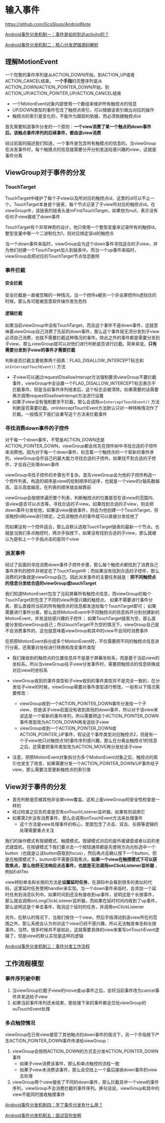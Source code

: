 # 输入事件

https://github.com/GcsSloop/AndroidNote

[Android事件分发机制一：事件是如何到达activity的？](https://juejin.cn/post/6918272111152726024#heading-0)

[Android事件分发机制二：核心分发逻辑源码解析](https://juejin.cn/post/6920883974952714247)

## 理解MotionEvent

一个完整的事件序列是从ACTION_DOWN开始，到ACTION_UP或者ACTION_CANCEL结束。 **一个手指**的完整序列是从ACTION_DOWN/ACTION_POINTER_DOWN开始，到ACTION_UP/ACTION_POINTER_UP/ACTION_CANCEL结束

- 一个MotionEvent对象内部使用一个数组来维护所有触控点的信息
- UP/DOWN类型的事件包含了触控点索引，可以根据该索引做出对应的操作
- 触控点的索引是变化的，不能作为跟踪的依据，而必须依据触控点id

首先需要知道事件分发的一个原则：**一个view消费了某一个触点的down事件后，该触点事件序列的后续事件，都由该view消费**

经过前面的描述我们知道，一个事件是包含所有触摸点的信息的。当viewGroup在派发事件时，每个触摸点的信息就需要分开分别发送给感兴趣的view，这就是事件分离

## ViewGroup对于事件的分发

### TouchTarget

TouchTarget中维护了每个子view以及所对应的触控点id，这里的id可以不止一个。TouchTarget本身是个链表，每个节点记录了子view所对应的触控点id。在viewGroup中，该链表的链表头是mFirstTouchTarget，如果他为null，表示没有任何子view接收了down事件

TouchTarget有个非常神奇的设计，他只使用一个整型变量来记录所有的触控id。整型变量中哪一个二进制位为1，则对应绑定该id的触控点

当一个down事件来临时，viewGroup会为这个down事件寻找适合的子view，并为他们创建一个TouchTarget加入到链表中。而当一个up事件来临时，viewGroup会把对应的TouchTarget节点信息删除

### 事件拦截

#### 安全拦截

安全拦截是一直被忽略的一种情况。当一个控件a被另一个非全屏控件b遮挡住的时候，那么有可能被恶意软件操作发生危险

#### 逻辑拦截

如果当前viewGroup中没有TouchTarget，而且这个事件不是down事件，这就意味着viewGroup自己消费了先前的down事件，那么这个事件就无须分发到子view必须自己消费，也就不需要拦截这种情况的事件。除此之外的事件都是需要分发到子view，那么viewGroup就可以对他们进行判断是否进行拦截。简单来说，**只有需要分发到子view的事件才需要拦截** 

判断是否拦截主要依靠两个因素：FLAG_DISALLOW_INTERCEPT标志和 `onInterceptTouchEvent()` 方法

+ 子view可以通过requestDisallowInterupt方法强制要求viewGroup不要拦截事件，viewGroup中会设置一个FLAG_DISALLOW_INTERCEPT标志表示不拦截事件。但是当前事件序列结束后，这个标志会被清除。如果需要的话需要再次调用requestDisallowInterupt方法进行设置
+ 如果子view没有强制要求不拦截，那么会调用`onInterceptTouchEvent()` 方法判断是否需要拦截。onInterceptTouchEvent方法默认只对一种特殊情况作了拦截。一般情况下我们会重写这个方法来拦截事件

### 寻找消费down事件的子控件

对于每一个down事件，不管是ACTION_DOWN还是ACTION_POINTER_DOWN，viewGroup都会优先在控件树中寻找合适的子控件来消费他。因为对于每一个down事件，标志着一个触控点的一个崭新的事件序列，viewGroup会尽自己的最大能力寻找合适的子控件。如果找不到合适的子控件，才会自己处理down事件

viewGroup寻找子控件的步骤也不复杂。首先viewGroup会为他的子控件构造一个控件列表，构造的顺序是view的绘制顺序的逆序，也就是一个view的z轴系数越高，显示高度越高，在列表的顺序就会越靠前

viewGroup会按顺序遍历整个列表，判断触控点的位置是否在该view的范围内、该view是否可以点击等，寻找合适的子view。如果找到合适的子view，则会把down事件分发给他，如果该view接收事件，则会为他创建一个TouchTarget，将该触控id和view进行绑定，之后该触控点的事件就可以直接分发给他了

而如果没有一个控件适合，那么会默认选取TouchTarget链表的最新一个节点。也就是当我们多点触控时，两次手指按下，如果没有找到合适的子view，那么就被认为是和上一个手指点击的是同个view

### 派发事件

经过了前面的寻找消费down事件子控件步骤，那么每个触控点都找到了消费自己事件序列的控件并绑定在了TouchTarget中；而如果没有找到合适的子控件，那么消费的对象就是viewGroup自己。因此派发事件的主要任务就是：**把不同触控点的信息分发给合适的viewGroup或touchTarget**

我们知道MotionEvent包含了当前屏幕所有触控点信息，而viewGroup的每个TouchTarget则包含了不同的view所感兴趣的触控点。 如果不需要进行事件分离，那么直接将当前的所有触控点的信息都发送给每个TouchTarget即可； 如果需要进行事件分离，那么会将MotionEvent中不同触控点的信息拆开分别创建新的MotionEvent，并发送给感兴趣的子控件； 如果TouchTarget链表为空，那么直接分发给viewGroup自己；所以touchTarget不为空的情况下，viewGroup自己是不会消费事件的，这也就意味着viewGroup和其中的view不会同时消费事件

在把原MotionEvent拆分成多个MotionEvent时，不仅需要把不同的触控点信息进行分离，还需要对坐标进行转换和改变事件类型

+ 我们接收到的触控点的位置信息并不是基于屏幕坐标系，而是基于当前view的坐标系。所以当viewGroup往子view分发事件时，需要把触控点的信息转换成对应view的坐标系

+ viewGroup收到的事件类型和子view收到的事件类型并不是完全一致的，在分发给子view的时候，viewGroup需要对事件类型进行修改，一般有以下情况需要修改：
  
  + viewGroup收到一个ACTION_POINTER_DOWN事件分发给一个子view，但是该子view前面没有收到其他的down事件，所以对于该view来说这是一个崭新的事件序列，所以需要把这个ACTION_POINTER_DOWN事件类型改为ACTION_DOWN再发送给子view
  + viewGroup收到一个ACTION_POINTER_DOWN或ACTION_POINTER_UP事件，假设这个事件类型对应触控点2，但是有一个子view他只对触控点1的事件序列感兴趣，那么在分离出触控点1的信息之后，还需要把事件类型改为ACTION_MOVE再分发给该子view

+ 注意，把原MotionEvent对象拆分为多个MotionEvent对象之后，触控点的索引也发生了改变，如果需要分发一个ACTION_POINTER_DOWN/UP事件给子view，那么需要注意更新触控点的索引值

## View对于事件的分发

+ 首先判断是否被其他非全屏view覆盖。这和上面viewGroup的安全性检查是一样的
+ 经过检查之后先检查是否有onTouchListener监听器，如果有则调用它
+ 如果第2步没有消费事件，那么会调用onTouchEvent方法来处理事件
  + 这个方法是view处理事件的核心，里面包含了点击、双击、长按等逻辑的处理需要重点关注

我们的操作模式有按键模式、触摸模式。按键模式对应的是外接键盘或者以前的老式键盘机，在按键模式下我们要点击一个按钮通常都是先使用方向光标选中一个button（也就是让该button获取到focus），然后再点击确认按下一个button。但是在触摸模式下，button却不需要获取焦点。**如果一个view在触摸模式下可以获取焦点，那么他将无法响应点击事件，也就是无法调用onClickListener监听器** ，例如EditTex

view辨别单击和长按的方法是**设置延时任务**，在源码中会看到很多的类似的代码，这里延时任务使用handler来实现。当一个down事件来临时，会添加一个延时任务到消息队列中。如果时间到还没有接收到up事件，说明这是个长按事件，那么就会调用onLongClickListener监听器，而如果在延时时间内收到了up事件，那么说明这是个单击事件，取消这个延时的任务，并调用onClickListener

另外，在默认的情况下，当我们按住一个view，然后手指滑动到该view所在的范围之外，那么系统会认为你对这个view已经不感兴趣，所以无法触发单击和长按事件。当然，很多时候并不是如此，这就需要具体的view来重写onTouchEvent逻辑了，但是view的默认实现是这样的逻辑

[Android事件分发机制三：事件分发工作流程](https://juejin.cn/post/6921238915143696392)

## 工作流程模型

### 事件序列被中断

1. 当viewGroup拦截子view的move或up事件之后，会将当前事件改为cancel事件并发送给子view
2. 如果当前事件序列还未结束，那些接下来的事件都会交给viewGroup的ouTouchEvent处理

### 多点触控情况

viewGroup在已有view接受了其他触点的down事件的情况下，另一个手指按下产生ACTION_POINTER_DOWN事件传递给viewGroup：

1. viewGroup会按照ACTION_DOWN的方式去分发ACTION_POINTER_DOWN事件
   - 如果子view消费该事件，那么和单点触控的流程一致
   - 如果子view未消费该事件，那么会交给上一个最后接收down事件的view去处理
2. viewGroup两个view接收了不同的down事件，那么拦截其中一个view的事件序列，viewGroup不会消费拦截的事件序列。换句话说，viewGroup和其中的view不能同时接收触摸事件

[Android事件分发机制四：学了事件分发有什么用？](https://juejin.cn/post/6922020192662863886)

[Android事件分发机制五：面试官你坐啊](https://juejin.cn/post/6922300686638153736)